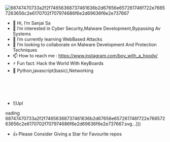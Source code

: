![68747470733a2f2f74656368737461636b2d67656e657261746f722e76657263656c2e6170702f707974686f6e2d69636f6e2e737667](https://github.com/user-attachments/assets/e321f0f0-35be-430f-8220-2c5a8a360fd2)
- 👋 Hi, I’m Sanjai Sa
- 👀 I’m interested in Cyber Security,Malware Development,Bypassing Av Systems
- 🌱 I’m currently learning WebBased Attacks
- 💞️ I’m looking to collaborate on Malware Development And Protection Techniques
- 📫 How to reach me : https://www.instagram.com/boy_with_a_hoody/
- ⚡ Fun fact: Hack the World With KeyBoards
- 🥷 Python,javascript(basic),Networking
- ![Upl<svg viewBox="-20 -2 200 200" xmlns="http://www.w3.org/2000/svg" id="py-icon">
  <style>
    @keyframes first {
      0% {
        stroke-dasharray: 0 1600;
      }
      50% {
        stroke-dasharray: 1600 1600;
      }
      50% {
        fill: transparent;
      }
      75%, 100% {
        fill: #3670A0;
      }
    }

    @keyframes second {
      0% {
        stroke-dasharray: 0 1600;
      }
      50% {
        stroke-dasharray: 1600 1600;
      }
      50% {
        fill: transparent;
      }
      75%, 100% {
        fill: #FED140;
      }
    }

    #py-icon {
      fill: transparent;
      width:100px;
      height:100px;
    }
    .first-child {
      stroke: #3670A0;
      stroke-width: 1px;
      width:100px;
      animation: first 5s linear forwards;
      animation-iteration-count: infinite;
    }
    
    .last-child {
      stroke: #FED140;
      stroke-width: 1px;
      width:100px;
      animation: second 5s linear forwards;
      animation-iteration-count: infinite;
    }
  </style>
  <path
    class='first-child'
    d="m116 296c0-30.328125 24.671875-55 55-55h170c13.785156 0 25-11.214844 25-25v-141c0-41.355469-33.644531-75-75-75h-70c-41.355469 0-75 33.644531-75 75v41h110c8.285156 0 15 6.714844 15 15s-6.714844 15-15 15h-181c-41.355469 0-75 33.644531-75 75v70c0 41.355469 33.644531 75 75 75h41zm105-220c-8.285156 0-15-6.714844-15-15s6.714844-15 15-15 15 6.714844 15 15-6.714844 15-15 15zm0 0" />
  <path
    class='last-child'
    d="m437 146h-41v70c0 30.328125-24.671875 55-55 55h-170c-13.785156 0-25 11.214844-25 25v141c0 41.355469 33.644531 75 75 75h70c41.355469 0 75-33.644531 75-75v-41h-110c-8.285156 0-15-6.714844-15-15s6.714844-15 15-15h181c41.355469 0 75-33.644531 75-75v-70c0-41.355469-33.644531-75-75-75zm-146 290c8.285156 0 15 6.714844 15 15s-6.714844 15-15 15-15-6.714844-15-15 6.714844-15 15-15zm0 0" />
</svg>
oading 68747470733a2f2f74656368737461636b2d67656e657261746f722e76657263656c2e6170702f707974686f6e2d69636f6e2e737667.svg…]()

- 👍 Please Consider Giving a Star for Favourite repos
